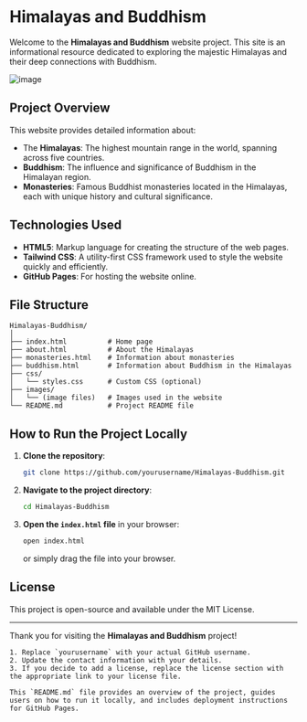 # Himalayas and Buddhism

Welcome to the **Himalayas and Buddhism** website project. This site is an informational resource dedicated to exploring the majestic Himalayas and their deep connections with Buddhism.

![image](https://github.com/user-attachments/assets/15dfed1d-e6c4-4271-9758-c018b54fff5e)


## Project Overview

This website provides detailed information about:
- The **Himalayas**: The highest mountain range in the world, spanning across five countries.
- **Buddhism**: The influence and significance of Buddhism in the Himalayan region.
- **Monasteries**: Famous Buddhist monasteries located in the Himalayas, each with unique history and cultural significance.

## Technologies Used

- **HTML5**: Markup language for creating the structure of the web pages.
- **Tailwind CSS**: A utility-first CSS framework used to style the website quickly and efficiently.
- **GitHub Pages**: For hosting the website online.

## File Structure

```
Himalayas-Buddhism/
│
├── index.html          # Home page
├── about.html          # About the Himalayas
├── monasteries.html    # Information about monasteries
├── buddhism.html       # Information about Buddhism in the Himalayas
├── css/
│   └── styles.css      # Custom CSS (optional)
├── images/
│   └── (image files)   # Images used in the website
└── README.md           # Project README file
```

## How to Run the Project Locally

1. **Clone the repository**:
   ```bash
   git clone https://github.com/yourusername/Himalayas-Buddhism.git
   ```
   
2. **Navigate to the project directory**:
   ```bash
   cd Himalayas-Buddhism
   ```

3. **Open the `index.html` file** in your browser:
   ```bash
   open index.html
   ```
   or simply drag the file into your browser.


## License

This project is open-source and available under the MIT License.

---

Thank you for visiting the **Himalayas and Buddhism** project!
```
1. Replace `yourusername` with your actual GitHub username.
2. Update the contact information with your details.
3. If you decide to add a license, replace the license section with the appropriate link to your license file.

This `README.md` file provides an overview of the project, guides users on how to run it locally, and includes deployment instructions for GitHub Pages.
